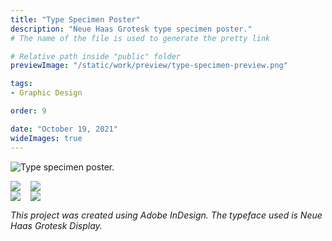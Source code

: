 ```yaml
---
title: "Type Specimen Poster"
description: "Neue Haas Grotesk type specimen poster."
# The name of the file is used to generate the pretty link

# Relative path inside "public" folder
previewImage: "/static/work/preview/type-specimen-preview.png"

tags:
- Graphic Design

order: 9

date: "October 19, 2021"
wideImages: true
---
```


![Type specimen poster.](/static/work/type-specimen/Chen_Brendan_TypeSpecimen.png)

<div class="collapseOnMobile" style="width: 100%; display: flex; flex-direction: row; align-items: flex-start; gap: 16px">
  <img src="/static/work/type-specimen/showcase-1.png">
  <img src="/static/work/type-specimen/showcase-2.png">
</div>
<div class="collapseOnMobile" style="width: 100%; display: flex; flex-direction: row; align-items: flex-start; gap: 16px">
  <img src="/static/work/type-specimen/showcase-4.png">
  <img src="/static/work/type-specimen/showcase-3.png">
</div>

*This project was created using Adobe InDesign. The typeface used is Neue Haas Grotesk Display.*